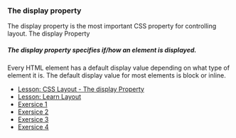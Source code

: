 ### The display property

The display property is the most important CSS property for controlling layout.
The display Property

##### The display property specifies if/how an element is displayed.

Every HTML element has a default display value depending on what type of element it is. The default display value for most elements is block or inline.

- [Lesson: CSS Layout - The display Property](https://www.w3schools.com/css/css_display_visibility.asp)
- [Lesson: Learn Layout](http://learnlayout.com/toc.html)
- [Exersice 1](https://www.w3schools.com/css/exercise.asp?filename=exercise_display_visibility1)
- [Exersice 2](https://www.w3schools.com/css/exercise.asp?filename=exercise_display_visibility2)
- [Exersice 3](https://www.w3schools.com/css/exercise.asp?filename=exercise_display_visibility3)
- [Exersice 4](https://www.w3schools.com/css/exercise.asp?filename=exercise_display_visibility4)
